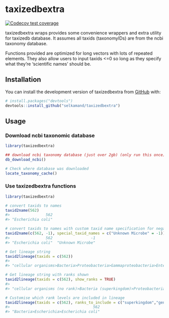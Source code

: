 
<!-- README.md is generated from README.Rmd. Please edit that file -->

# taxizedbextra

<!-- badges: start -->

[![Codecov test
coverage](https://codecov.io/gh/selkamand/taxizedbextra/branch/master/graph/badge.svg)](https://app.codecov.io/gh/selkamand/taxizedbextra?branch=master)
<!-- badges: end -->

taxizedbextra wraps provides some convenience wrappers and extra utility
for taxizedb database. It assumes all taxids (taxonomyIDs) are from the
ncbi taxonomy database.

Functions provided are optimized for long vectors with lots of repeated
elements. They also allow users to input taxids \<=0 so long as they
specify what they’re ‘scientific names’ should be.

## Installation

You can install the development version of taxizedbextra from
[GitHub](https://github.com/) with:

``` r
# install.packages("devtools")
devtools::install_github("selkamand/taxizedbextra")
```

## Usage

### Download ncbi taxonomic database

``` r
library(taxizedbextra)

## download ncbi taxonomy database (just over 2gb) (only run this once)
db_download_ncbi()

# Check where database was downloaded
locate_taxonomy_cache()
```

### Use taxizedbextra functions

``` r
library(taxizedbextra)

# convert taxids to names
taxid2name(562)
#>                562 
#> "Escherichia coli"

# convert taxids to names with custom taxid name specification for negative taxids
taxid2name(c(562, -1), special_taxid_names = c("Unknown Microbe" = -1))
#>                562                 -1 
#> "Escherichia coli"  "Unknown Microbe"

# Get lineage string
taxid2lineage(taxids = c(562))
#>                                                                                                                               562 
#> "cellular organisms>Bacteria>Proteobacteria>Gammaproteobacteria>Enterobacterales>Enterobacteriaceae>Escherichia>Escherichia coli"

# Get lineage string with ranks shown
taxid2lineage(taxids = c(562), show_ranks = TRUE)
#>                                                                                                                                                                                                            562 
#> "cellular organisms (no rank)>Bacteria (superkingdom)>Proteobacteria (phylum)>Gammaproteobacteria (class)>Enterobacterales (order)>Enterobacteriaceae (family)>Escherichia (genus)>Escherichia coli (species)"

# Customise which rank levels are included in lineage
taxid2lineage(taxids = c(562), ranks_to_include = c("superkingdom","genus", "species"))
#>                                     562 
#> "Bacteria>Escherichia>Escherichia coli"
```
